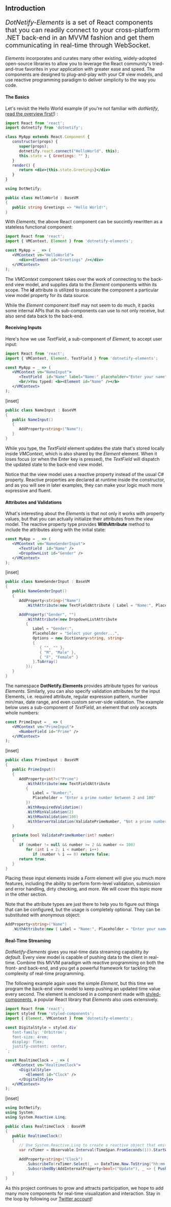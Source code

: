 ﻿## Introduction

<p style="font-size: 1.25rem">
<i>DotNetify-Elements</i> is a set of React components that you can readily connect to your cross-platform .NET back-end in an MVVM fashion and get them communicating in real-time through WebSocket.
</p>

_Elements_ incorporates and curates many other existing, widely-adopted open-source libraries to allow you to leverage the React community's tried-and-true favorites in your application with greater ease and speed.  The components are designed to plug-and-play with your C# view models, and use reactive programming paradigm to deliver simplicity to the way you code.

#### The Basics

Let's revisit the Hello World example (if you're not familiar with _dotNetify_, [read the overview first!](http://dotnetify.net/react)) :

```jsx
import React from 'react';
import dotnetify from 'dotnetify';

class MyApp extends React.Component {
   constructor(props) {
      super(props);
      dotnetify.react.connect("HelloWorld", this);
      this.state = { Greetings: "" };
   }
   render() {
      return <div>{this.state.Greetings}</div>
   }
}
```
```csharp
using DotNetify;

public class HelloWorld : BaseVM
{
   public string Greetings => "Hello World!";
}
```

With _Elements_, the above React component can be succintly rewritten as a stateless functional component:
```jsx
import React from 'react';
import { VMContext, Element } from 'dotnetify-elements';

const MyApp = _ => (
   <VMContext vm="HelloWorld">
      <div><Element id="Greetings" /></div>
   </VMContext>
);
```

The _VMContext_ component takes over the work of connecting to the back-end view model, and supplies data to the _Element_ components within its scope.  The __id__ attribute is utilized to associate the component a particular view model property for its data source. 

While the _Element_ component itself may not seem to do much, it packs some internal APIs that its sub-components can use to not only receive, but also send data back to the back-end.

#### Receiving Inputs

Here's how we use _TextField_, a sub-component of _Element_, to accept user input:

```jsx
import React from 'react';
import { VMContext, Element, TextField } from 'dotnetify-elements';

const MyApp = _ => (
   <VMContext vm="NameInput">
      <TextField  id="Name" label="Name:" placeholder="Enter your name" />
      <br/>You typed: <b><Element id="Name" /></b>
   </VMContext>
);
```
[inset]

```csharp
public class NameInput : BaseVM
{
   public NameInput()
   {
      AddProperty<string>("Name");
   }
}
```

While you type, the _TextField_ element updates the state that's stored locally inside _VMContext_, which is also shared by the _Element_ element.  When it loses focus (or when the Enter key is pressed), the _TextField_ will dispatch the updated state to the back-end view model.

Notice that the view model uses a reactive property instead of the usual C# property.  Reactive properties are declared at runtime inside the constructor, and as you will see in later examples, they can make your logic much more expressive and fluent.

#### Attributes and Validations

What's interesting about the _Elements_ is that not only it works with property values, but that you can actually initialize their attributes from the view model.  The reactive property type provides __WithAttribute__ method to include the attributes along with the initial state:

```jsx
const MyApp = _ => (
   <VMContext vm="NameGenderInput">
      <TextField  id="Name" />
      <DropdownList id="Gender" />
   </VMContext>
);
```
[inset]
```csharp
public class NameGenderInput : BaseVM
{
   public NameGenderInput()
   {
      AddProperty<string>("Name")
         .WithAttribute(new TextFieldAttribute { Label = "Name:", Placeholder = "Enter your name" });

      AddProperty("Gender", "")
         .WithAttribute(new DropdownListAttribute
         {
            Label = "Gender:",
            Placeholder = "Select your gender...",
            Options = new Dictionary<string, string>
            {
               { "", "" },
               { "M", "Male" },
               { "F", "Female" }
            }.ToArray()
         });
   }
}
```

The namespace __DotNetify.Elements__ provides attribute types for various _Elements_.  Similarly, you can also specify validation attributes for the input Elements, i.e. required attribute, regular expression pattern, number min/max, date range, and even custom server-side validation.  The example below uses a sub-component of _TextField_, an element that only accepts whole numbers:

```jsx
const PrimeInput = _ => (
   <VMContext vm="PrimeInput">
      <NumberField id="Prime" />
   </VMContext>
);
```
[inset]

```csharp
public class PrimeInput : BaseVM
{
   public PrimeInput()
   {
      AddProperty<int?>("Prime")
         .WithAttribute(new TextFieldAttribute
         {
            Label = "Number:",
            Placeholder = "Enter a prime number between 2 and 100"
         })
         .WithRequiredValidation()
         .WithMinValidation(2)
         .WithMaxValidation(100)
         .WithServerValidation(ValidatePrimeNumber, "Not a prime number");
   }

   private bool ValidatePrimeNumber(int? number)
   {
      if (number != null && number >= 2 && number <= 100)
         for (int i = 2; i < number; i++)
            if (number % i == 0) return false;
      return true;
   }
}
```

Placing these input elements inside a _Form_ element will give you much more features, including the ability to perform form-level validation, submission and error handling, dirty checking, and more.  We will cover this topic more in the other section.

Note that the attribute types are just there to help you to figure out things that can be configured, but the usage is completely optional.  They can be substituted with anonymous object:

```csharp
AddProperty<string>("Name")
   .WithAttribute(new { Label = "Name:", Placeholder = "Enter your name" })
```

#### Real-Time Streaming

_DotNetify-Elements_ gives you real-time data streaming capability _by default_.  Every view model is capable of pushing data to the client in real-time.  Combine this MVVM paradigm with reactive programming on both the front- and back-end, and you get a powerful framework for tackling the complexity of real-time programming.

The following example again uses the simple _Element_, but this time we program the back-end view model to keep pushing an updated time value every second.  The element is enclosed in a component made with [styled-components](https://www.styled-components.com/), a popular React library that _Elements_ also uses extensively.

```jsx
import React from 'react';
import styled from 'styled-components';
import { Element, VMContext } from 'dotnetify-elements';

const DigitalStyle = styled.div`
   font-family: 'Orbitron';
   font-size: 4rem;
   display: flex;
   justify-content: center;
`;

const RealtimeClock = _ => (
   <VMContext vm="RealtimeClock">
      <DigitalStyle>
         <Element id="Clock" />
      </DigitalStyle>
   </VMContext>
);
```
[inset]

```csharp
using DotNetify;
using System;
using System.Reactive.Linq;

public class RealtimeClock : BaseVM
{
   public RealtimeClock()
   {
      // Use System.Reactive.Linq to create a reactive object that emits a value every second.
      var rxTimer = Observable.Interval(TimeSpan.FromSeconds(1)).StartWith(0);

      AddProperty<string>("Clock")
         .SubscribeTo(rxTimer.Select(_ => DateTime.Now.ToString("hh:mm:ss tt")))
         .SubscribedBy(AddInternalProperty<bool>("Update"), _ => { PushUpdates(); return true; });
   }
}
```

As this project continues to grow and attracts participation, we hope to add many more components for real-time visualization and interaction.  Stay in the loop by following our [Twitter account](https://twitter.com/dotnetify)!